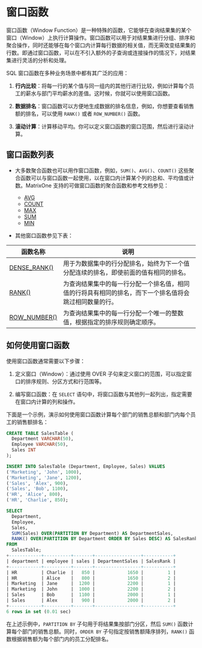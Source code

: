 # 窗口函数

窗口函数（Window Function）是一种特殊的函数，它能够在查询结果集的某个窗口（Window）上执行计算操作。窗口函数可以用于对结果集进行分组、排序和聚合操作，同时还能够在每个窗口内计算每行数据的相关值，而无需改变结果集的行数。即通过窗口函数，可以在不引入额外的子查询或连接操作的情况下，对结果集进行灵活的分析和处理。

SQL 窗口函数在多种业务场景中都有其广泛的应用：

1. **行内比较**：将每一行的某个值与同一组内的其他行进行比较，例如计算每个员工的薪水与部门平均薪水的差值。这时候，你就可以使用窗口函数。

2. **数据排名**：窗口函数可以方便地生成数据的排名信息，例如，你想要查看销售额的排名，可以使用 `RANK()` 或者 `ROW_NUMBER()` 函数。

3. **滚动计算**：计算移动平均。你可以定义窗口函数的窗口范围，然后进行滚动计算。

## 窗口函数列表

- 大多数聚合函数也可以用作窗口函数，例如，`SUM()`、`AVG()`、`COUNT()` 这些聚合函数可以与窗口函数一起使用，以在窗口内计算某个列的总和、平均值或计数。MatrixOne 支持的可做窗口函数的聚合函数和参考文档参见：

    * [AVG](../../Reference/Functions-and-Operators/Aggregate-Functions/avg.md)
    * [COUNT](../../Reference/Functions-and-Operators/Aggregate-Functions/count.md)
    * [MAX](../../Reference/Functions-and-Operators/Aggregate-Functions/max.md)
    * [SUM](../../Reference/Functions-and-Operators/Aggregate-Functions/sum.md)
    * [MIN](../../Reference/Functions-and-Operators/Aggregate-Functions/min.md)

- 其他窗口函数参见下表：

|函数名称|说明|
|---|---|
|[DENSE_RANK()](../../Reference/Functions-and-Operators/Window-Functions/dense_rank.md)|用于为数据集中的行分配排名，始终为下一个值分配连续的排名，即使前面的值有相同的排名。|
|[RANK()](../../Reference/Functions-and-Operators/Window-Functions/rank.md)|为查询结果集中的每一行分配一个排名值，相同值的行将具有相同的排名，而下一个排名值将会跳过相同数量的行。|
|[ROW_NUMBER()](../../Reference/Functions-and-Operators/Window-Functions/row_number.md)|为查询结果集中的每一行分配一个唯一的整数值，根据指定的排序规则确定顺序。|

## 如何使用窗口函数

使用窗口函数通常需要以下步骤：

1. 定义窗口（Window）：通过使用 OVER 子句来定义窗口的范围，可以指定窗口的排序规则、分区方式和行范围等。

2. 编写窗口函数：在 `SELECT` 语句中，将窗口函数与其他列一起列出，指定需要在窗口内计算的列和操作。

下面是一个示例，演示如何使用窗口函数计算每个部门的销售总额和部门内每个员工的销售额排名：

```sql
CREATE TABLE SalesTable (
  Department VARCHAR(50),
  Employee VARCHAR(50),
  Sales INT
);

INSERT INTO SalesTable (Department, Employee, Sales) VALUES
('Marketing', 'John', 1000),
('Marketing', 'Jane', 1200),
('Sales', 'Alex', 900),
('Sales', 'Bob', 1100),
('HR', 'Alice', 800),
('HR', 'Charlie', 850);

SELECT
  Department,
  Employee,
  Sales,
  SUM(Sales) OVER(PARTITION BY Department) AS DepartmentSales,
  RANK() OVER(PARTITION BY Department ORDER BY Sales DESC) AS SalesRank
FROM
  SalesTable;
+------------+----------+-------+-----------------+-----------+
| department | employee | sales | DepartmentSales | SalesRank |
+------------+----------+-------+-----------------+-----------+
| HR         | Charlie  |   850 |            1650 |         1 |
| HR         | Alice    |   800 |            1650 |         2 |
| Marketing  | Jane     |  1200 |            2200 |         1 |
| Marketing  | John     |  1000 |            2200 |         2 |
| Sales      | Bob      |  1100 |            2000 |         1 |
| Sales      | Alex     |   900 |            2000 |         2 |
+------------+----------+-------+-----------------+-----------+
6 rows in set (0.01 sec)
```

在上述示例中，`PARTITION BY` 子句用于将结果集按部门分区，然后 `SUM()` 函数计算每个部门的销售总额。同时，`ORDER BY` 子句指定按销售额降序排列，`RANK()` 函数根据销售额为每个部门内的员工分配排名。
